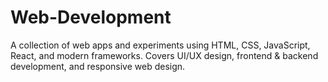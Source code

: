 # Web-Development
A collection of web apps and experiments using HTML, CSS, JavaScript, React, and modern frameworks. Covers UI/UX design, frontend &amp; backend development, and responsive web design.

